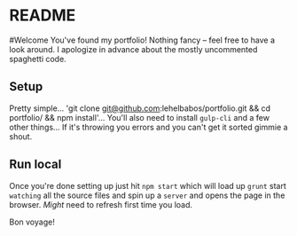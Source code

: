 # README #
#Welcome
You've found my portfolio! Nothing fancy – feel free to have a look around. I apologize in advance about the mostly uncommented spaghetti code.

## Setup
Pretty simple... 'git clone git@github.com:lehelbabos/portfolio.git && cd portfolio/ && npm install'... You'll also need to install `gulp-cli` and a few other things... If it's throwing you errors and you can't get it sorted gimmie a shout. 

## Run local
Once you're done setting up just hit `npm start` which will load up `grunt` start `watching` all the source files and spin up a `server` and opens the page in the browser. *Might* need to refresh first time you load.

Bon voyage!
